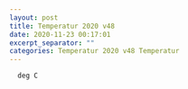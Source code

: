 ```yaml
---
layout: post
title: Temperatur 2020 v48
date: 2020-11-23 00:17:01
excerpt_separator: ""
categories: Temperatur 2020 v48 Temperatur
---
```

```
  deg C
```
